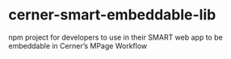 # cerner-smart-embeddable-lib
npm project for developers to use in their SMART web app to be embeddable in Cerner’s MPage Workflow
